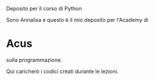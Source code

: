 Deposito per il corso di Python

Sono Annalisa e questo è il mio deposito per l'Academy di 
# Acus 
sulla programmazione. 

Qui caricherò i codici creati durante le lezioni. 
